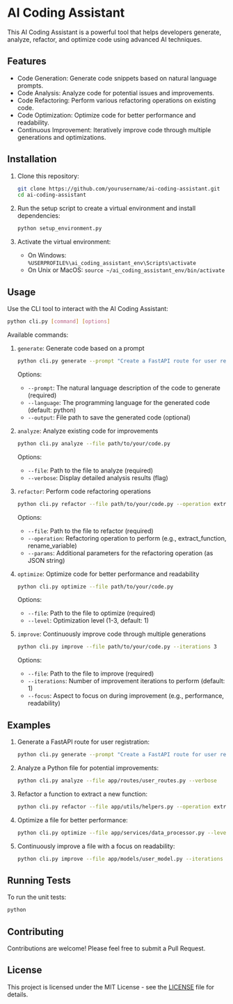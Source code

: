 # AI Coding Assistant

This AI Coding Assistant is a powerful tool that helps developers generate, analyze, refactor, and optimize code using advanced AI techniques.

## Features

- Code Generation: Generate code snippets based on natural language prompts.
- Code Analysis: Analyze code for potential issues and improvements.
- Code Refactoring: Perform various refactoring operations on existing code.
- Code Optimization: Optimize code for better performance and readability.
- Continuous Improvement: Iteratively improve code through multiple generations and optimizations.

## Installation

1. Clone this repository:
   ```bash
   git clone https://github.com/yourusername/ai-coding-assistant.git
   cd ai-coding-assistant
   ```

2. Run the setup script to create a virtual environment and install dependencies:
   ```bash
   python setup_environment.py
   ```

3. Activate the virtual environment:
   - On Windows: `%USERPROFILE%\ai_coding_assistant_env\Scripts\activate`
   - On Unix or MacOS: `source ~/ai_coding_assistant_env/bin/activate`

## Usage

Use the CLI tool to interact with the AI Coding Assistant:

```bash
python cli.py [command] [options]
```

Available commands:

1. `generate`: Generate code based on a prompt
   ```bash
   python cli.py generate --prompt "Create a FastAPI route for user registration" --language python
   ```
   Options:
   - `--prompt`: The natural language description of the code to generate (required)
   - `--language`: The programming language for the generated code (default: python)
   - `--output`: File path to save the generated code (optional)

2. `analyze`: Analyze existing code for improvements
   ```bash
   python cli.py analyze --file path/to/your/code.py
   ```
   Options:
   - `--file`: Path to the file to analyze (required)
   - `--verbose`: Display detailed analysis results (flag)

3. `refactor`: Perform code refactoring operations
   ```bash
   python cli.py refactor --file path/to/your/code.py --operation extract_function
   ```
   Options:
   - `--file`: Path to the file to refactor (required)
   - `--operation`: Refactoring operation to perform (e.g., extract_function, rename_variable)
   - `--params`: Additional parameters for the refactoring operation (as JSON string)

4. `optimize`: Optimize code for better performance and readability
   ```bash
   python cli.py optimize --file path/to/your/code.py
   ```
   Options:
   - `--file`: Path to the file to optimize (required)
   - `--level`: Optimization level (1-3, default: 1)

5. `improve`: Continuously improve code through multiple generations
   ```bash
   python cli.py improve --file path/to/your/code.py --iterations 3
   ```
   Options:
   - `--file`: Path to the file to improve (required)
   - `--iterations`: Number of improvement iterations to perform (default: 1)
   - `--focus`: Aspect to focus on during improvement (e.g., performance, readability)

## Examples

1. Generate a FastAPI route for user registration:
   ```bash
   python cli.py generate --prompt "Create a FastAPI route for user registration with email and password" --language python
   ```

2. Analyze a Python file for potential improvements:
   ```bash
   python cli.py analyze --file app/routes/user_routes.py --verbose
   ```

3. Refactor a function to extract a new function:
   ```bash
   python cli.py refactor --file app/utils/helpers.py --operation extract_function --params '{"start_line": 10, "end_line": 20, "new_function_name": "process_data"}'
   ```

4. Optimize a file for better performance:
   ```bash
   python cli.py optimize --file app/services/data_processor.py --level 2
   ```

5. Continuously improve a file with a focus on readability:
   ```bash
   python cli.py improve --file app/models/user_model.py --iterations 3 --focus readability
   ```

## Running Tests

To run the unit tests:

```bash
python
```

## Contributing

Contributions are welcome! Please feel free to submit a Pull Request.

## License

This project is licensed under the MIT License - see the [LICENSE](LICENSE) file for details.
